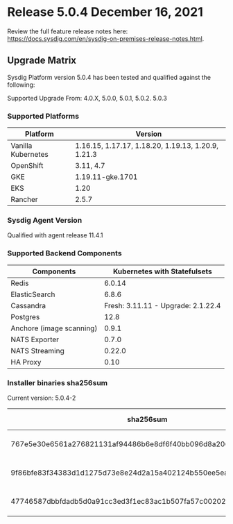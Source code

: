 Release 5.0.4 December 16, 2021
===

Review the full feature release notes here: https://docs.sysdig.com/en/sysdig-on-premises-release-notes.html.

Upgrade Matrix
---

Sysdig Platform version 5.0.4 has been tested and qualified against the following:

Supported Upgrade From: 4.0.X, 5.0.0, 5.0.1, 5.0.2. 5.0.3

### Supported Platforms

| **Platform** | **Version** |
|---|---|
| Vanilla Kubernetes          | 1.16.15, 1.17.17, 1.18.20, 1.19.13, 1.20.9, 1.21.3 |
| OpenShift                   | 3.11, 4.7 |
| GKE                         | 1.19.11-gke.1701 |
| EKS                         | 1.20 |
| Rancher                     | 2.5.7 |

### Sysdig Agent Version

Qualified with agent release 11.4.1

### Supported Backend Components

| **Components** | **Kubernetes with Statefulsets** |
|---|---|
| Redis                      | 6.0.14 |
| ElasticSearch              | 6.8.6 |
| Cassandra                  | Fresh: 3.11.11 - Upgrade: 2.1.22.4 |
| Postgres                   | 12.8 |
| Anchore (image scanning)   | 0.9.1 |
| NATS Exporter              | 0.7.0 |
| NATS Streaming             | 0.22.0 |
| HA Proxy                   | 0.10 |


### Installer binaries sha256sum

Current version: 5.0.4-2

| **sha256sum** | **Installer binary ** |
|---|---|
| 767e5e30e6561a276821131af94486b6e8df6f40bb096d8a206bb2f17af00fb6 | installer-darwin-amd64 |
| 9f86bfe83f34383d1d1275d73e8e24d2a15a402124b550ee5ea4f5d965738c09 | installer-linux-amd64 |
| 47746587dbbfdadb5d0a91cc3ed3f1ec83ac1b507fa57c00202e788999b2a786 | installer-windows-amd64.exe |
